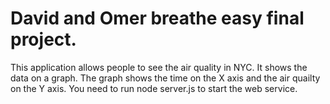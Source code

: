 # David and Omer breathe easy final project.
This application allows people to see the air quality in NYC. 
It shows the data on a graph. 
The graph shows the time on the X axis and the air quailty on the Y axis. 
You need to run node server.js to start the web service. 
